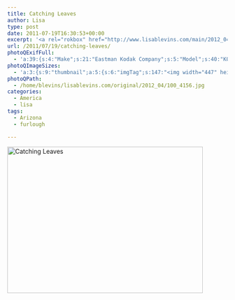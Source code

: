 ```yaml
---
title: Catching Leaves
author: Lisa
type: post
date: 2011-07-19T16:30:53+00:00
excerpt: '<a rel="rokbox" href="http://www.lisablevins.com/main/2012_04/100_4156.jpg" title="Catching Leaves"><img width="447" height="335" alt="Catching Leaves" src="http://www.lisablevins.com/thumbnail/2012_04/100_4156.jpg" class="photoQexcerpt photoQLinkImg" /></a>'
url: /2011/07/19/catching-leaves/
photoQExifFull:
  - 'a:39:{s:4:"Make";s:21:"Eastman Kodak Company";s:5:"Model";s:40:"KODAK EASYSHARE C813 ZOOM DIGITAL CAMERA";s:11:"Orientation";s:17:"1: Normal (0 deg)";s:11:"xResolution";s:27:"480 dots per ResolutionUnit";s:11:"yResolution";s:27:"480 dots per ResolutionUnit";s:14:"ResolutionUnit";s:4:"Inch";s:8:"Software";s:40:"KODAK EASYSHARE C813 ZOOM DIGITAL CAMERA";s:12:"ExposureTime";s:16:"8955/1000000 sec";s:7:"FNumber";s:5:"f/4.3";s:15:"ExposureProgram";s:7:"Program";s:15:"ISOSpeedRatings";s:3:"200";s:11:"ExifVersion";s:12:"version 2.21";s:16:"DateTimeOriginal";s:19:"2011:07:19 17:30:53";s:17:"DateTimedigitized";s:19:"2011:07:19 17:30:53";s:17:"ShutterSpeedValue";s:9:"1/111 sec";s:13:"ApertureValue";s:5:"f/4.3";s:17:"ExposureBiasValue";s:4:"0 EV";s:16:"MaxApertureValue";s:5:"f/4.3";s:12:"MeteringMode";s:13:"Multi-Segment";s:11:"LightSource";s:15:"Unknown or Auto";s:5:"Flash";s:16:"Flash, Auto-Mode";s:11:"FocalLength";s:7:"14.3 mm";s:15:"FlashPixVersion";s:9:"version 1";s:10:"ColorSpace";s:4:"sRGB";s:14:"ExifImageWidth";s:11:"3296 pixels";s:15:"ExifImageHeight";s:11:"2472 pixels";s:13:"ExposureIndex";s:3:"200";s:13:"SensingMethod";s:35:"Unknown: One Chip Color Area Sensor";s:10:"FileSource";s:20:"Digital Still Camera";s:9:"SceneType";s:21:"Directly Photographed";s:12:"ExposureMode";s:1:"0";s:12:"WhiteBalance";s:1:"0";s:16:"DigitalZoomRatio";s:1:"0";s:16:"SceneCaptureMode";s:1:"0";s:11:"GainControl";s:1:"2";s:8:"Contrast";s:1:"0";s:10:"Saturation";s:1:"0";s:9:"Sharpness";s:1:"0";s:20:"FocalLength35mmEquiv";s:0:"";}'
photoQImageSizes:
  - 'a:3:{s:9:"thumbnail";a:5:{s:6:"imgTag";s:147:"<img width="447" height="335" alt="Catching Leaves" src="http://www.lisablevins.com/thumbnail/2012_04/100_4156.jpg" class="PhotoQImg" />";s:6:"imgUrl";s:68:"http://www.lisablevins.com/thumbnail/2012_04/100_4156.jpg";s:7:"imgPath";s:71:"/home/blevins/lisablevins.com/thumbnail/2012_04/100_4156.jpg";s:8:"imgWidth";s:3:"447";s:9:"imgHeight";s:3:"335";}s:4:"main";a:5:{s:6:"imgTag";s:142:"<img width="700" height="525" alt="Catching Leaves" src="http://www.lisablevins.com/main/2012_04/100_4156.jpg" class="PhotoQImg" />";s:6:"imgUrl";s:63:"http://www.lisablevins.com/main/2012_04/100_4156.jpg";s:7:"imgPath";s:66:"/home/blevins/lisablevins.com/main/2012_04/100_4156.jpg";s:8:"imgWidth";s:3:"700";s:9:"imgHeight";s:3:"525";}s:8:"original";a:5:{s:6:"imgTag";s:148:"<img width="3296" height="2472" alt="Catching Leaves" src="http://www.lisablevins.com/original/2012_04/100_4156.jpg" class="PhotoQImg" />";s:6:"imgUrl";s:67:"http://www.lisablevins.com/original/2012_04/100_4156.jpg";s:7:"imgPath";s:70:"/home/blevins/lisablevins.com/original/2012_04/100_4156.jpg";s:8:"imgWidth";s:4:"3296";s:9:"imgHeight";s:4:"2472";}}'
photoQPath:
  - /home/blevins/lisablevins.com/original/2012_04/100_4156.jpg
categories:
  - America
  - lisa
tags:
  - Arizona
  - furlough

---
```

<a rel="lightbox" href="http://www.lisablevins.com/main/2012_04/100_4156.jpg" title="Catching Leaves"><img width="447" height="335" alt="Catching Leaves" src="http://www.lisablevins.com/thumbnail/2012_04/100_4156.jpg" class="photoQcontent photoQLinkImg" /></a>

<div class="photoQDescr">
</div>